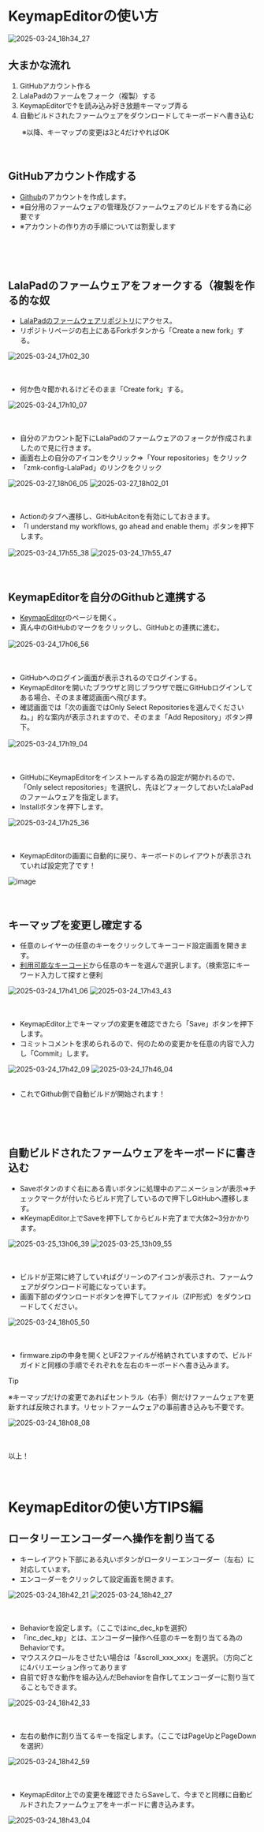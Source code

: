 # KeymapEditorの使い方

![2025-03-24_18h34_27](https://github.com/user-attachments/assets/f441e1f9-1883-4aeb-b50b-9203007a3ff9)


## 大まかな流れ
1. GitHubアカウント作る
2. LalaPadのファームをフォーク（複製）する
3. KeymapEditorで↑を読み込み好き放題キーマップ弄る
4. 自動ビルドされたファームウェアをダウンロードしてキーボードへ書き込む
   

　　※以降、キーマップの変更は3と4だけやればOK
<br/><br/><br/>
## GitHubアカウント作成する

- [Github](https://github.com/)のアカウントを作成します。
- ※自分用のファームウェアの管理及びファームウェアのビルドをする為に必要です
- ※アカウントの作り方の手順については割愛します
  
<br/><br/><br/>

## LalaPadのファームウェアをフォークする（複製を作る的な奴

- [LalaPadのファームウェアリポジトリ](https://github.com/ShiniNet/zmk-config-LalaPad)にアクセス。
- リポジトリページの右上にあるForkボタンから「Create a new fork」する。
  
![2025-03-24_17h02_30](https://github.com/user-attachments/assets/83ba61de-95b6-4205-b846-3ea2d9425638)
  <br/><br/><br/>

- 何か色々聞かれるけどそのまま「Create fork」する。
  
![2025-03-24_17h10_07](https://github.com/user-attachments/assets/979d11b1-d21e-41f8-a837-41f475fc9acd)
  <br/><br/><br/>

- 自分のアカウント配下にLalaPadのファームウェアのフォークが作成されましたので見に行きます。
- 画面右上の自分のアイコンをクリック⇒「Your repositories」をクリック
- 「zmk-config-LalaPad」のリンクをクリック
  
![2025-03-27_18h06_05](https://github.com/user-attachments/assets/05b1ee27-3395-4ef0-9dac-0d4bfc1d537c)
![2025-03-27_18h02_01](https://github.com/user-attachments/assets/92f25ad8-b127-4d55-84ea-9f958cffdec2)
<br/><br/><br/>

- Actionのタブへ遷移し、GitHubAcitonを有効にしておきます。
- 「I understand my workflows, go ahead and enable them」ボタンを押下します。
  
![2025-03-24_17h55_38](https://github.com/user-attachments/assets/1424bfe5-233d-450f-964b-d3a258d23b48)
![2025-03-24_17h55_47](https://github.com/user-attachments/assets/277b82c6-e40f-44be-a147-d23d4e13102e)
　<br/><br/><br/>

## KeymapEditorを自分のGithubと連携する
- [KeymapEditor](https://nickcoutsos.github.io/keymap-editor/)のページを開く。
- 真ん中のGitHubのマークをクリックし、GitHubとの連携に進む。

![2025-03-24_17h06_56](https://github.com/user-attachments/assets/059d3a29-8bce-4793-abbb-66ab9a10deba)
　<br/><br/><br/>
  
- GitHubへのログイン画面が表示されるのでログインする。
- KeymapEditorを開いたブラウザと同じブラウザで既にGitHubログインしてある場合、そのまま確認画面へ飛びます。
- 確認画面では「次の画面ではOnly Select Repositoriesを選んでくださいね。」的な案内が表示されますので、そのまま「Add Repository」ボタン押下。
  
![2025-03-24_17h19_04](https://github.com/user-attachments/assets/0a926dd6-21b8-435c-ac6d-74a7d2e0afe4)
　<br/><br/><br/>
  
- GitHubにKeymapEditorをインストールする為の設定が開かれるので、「Only select repositories」を選択し、先ほどフォークしておいたLalaPadのファームウェアを指定します。
- Installボタンを押下します。

![2025-03-24_17h25_36](https://github.com/user-attachments/assets/64fc769a-2f12-4fe5-9b8f-eb5cbf03b517)
<br/><br/><br/>
  
- KeymapEditorの画面に自動的に戻り、キーボードのレイアウトが表示されていれば設定完了です！

![image](https://github.com/user-attachments/assets/6bda1ac1-2d46-4539-bbc1-281369356032)
<br/><br/><br/>


## キーマップを変更し確定する

- 任意のレイヤーの任意のキーをクリックしてキーコード設定画面を開きます。
- [利用可能なキーコード](https://zmk.dev/docs/keymaps/list-of-keycodes)から任意のキーを選んで選択します。（検索窓にキーワード入力して探すと便利
  
![2025-03-24_17h41_06](https://github.com/user-attachments/assets/5795476b-f1cc-4fab-878e-158f3f38533c)
![2025-03-24_17h43_43](https://github.com/user-attachments/assets/a6b03ada-0493-40cc-9c71-ec8c58729990)
<br/><br/><br/>

- KeymapEditor上でキーマップの変更を確認できたら「Save」ボタンを押下します。
- コミットコメントを求められるので、何のための変更かを任意の内容で入力し「Commit」します。
  
![2025-03-24_17h42_09](https://github.com/user-attachments/assets/2bad05f5-5deb-4b87-a553-dd2efc70e8b7)
![2025-03-24_17h46_04](https://github.com/user-attachments/assets/995ab9f1-b199-4024-8d96-eef91981f367)
<br/><br/>
- これでGithub側で自動ビルドが開始されます！
  
<br/><br/><br/>

## 自動ビルドされたファームウェアをキーボードに書き込む

- Saveボタンのすぐ右にある青いボタンに処理中のアニメーションが表示⇒チェックマークが付いたらビルド完了しているので押下しGitHubへ遷移します。
- ※KeymapEditor上でSaveを押下してからビルド完了まで大体2~3分かかります。
  
![2025-03-25_13h06_39](https://github.com/user-attachments/assets/9c06b67d-1615-4b3d-af53-7a1c61262691)
![2025-03-25_13h09_55](https://github.com/user-attachments/assets/3aaed3c1-ba64-4122-ab73-0282d680700d)
<br/><br/><br/>


- ビルドが正常に終了していればグリーンのアイコンが表示され、ファームウェアがダウンロード可能になっています。
- 画面下部のダウンロードボタンを押下してファイル（ZIP形式）をダウンロードしてください。

![2025-03-24_18h05_50](https://github.com/user-attachments/assets/56f14e2f-5b2c-4f2e-b002-ae6869b6ee0f)
<br/><br/><br/>

- firmware.zipの中身を開くとUF2ファイルが格納されていますので、ビルドガイドと同様の手順でそれぞれを左右のキーボードへ書き込みます。
  
> [!TIP]
> ※キーマップだけの変更であればセントラル（右手）側だけファームウェアを更新すれば反映されます。リセットファームウェアの事前書き込みも不要です。

  
![2025-03-24_18h08_08](https://github.com/user-attachments/assets/1f467a8d-5bf4-4919-bcfb-2fa0c616a931)
<br/><br/><br/>

以上！
<br/><br/><br/>


# KeymapEditorの使い方TIPS編

## ロータリーエンコーダーへ操作を割り当てる
- キーレイアウト下部にある丸いボタンがロータリーエンコーダー（左右）に対応しています。
- エンコーダーをクリックして設定画面を開きます。
  
![2025-03-24_18h42_21](https://github.com/user-attachments/assets/ffe97fb6-fa3b-442f-8bb8-b2aa764c12e8)
![2025-03-24_18h42_27](https://github.com/user-attachments/assets/10c299f3-6377-435a-8f24-e21cd2d35e8f)
<br/><br/><br/>


- Behaviorを設定します。（ここではinc_dec_kpを選択）
- 「inc_dec_kp」とは、エンコーダー操作へ任意のキーを割り当てる為のBehaviorです。
- マウススクロールをさせたい場合は「&scroll_xxx_xxx」を選択。（方向ごとに4バリエーション作ってあります
- 自前で好きな動作を組み込んだBehaviorを自作してエンコーダーに割り当てることもできます。
  
![2025-03-24_18h42_33](https://github.com/user-attachments/assets/818ced15-d792-4272-9f70-77b19a52fa11)
<br/><br/><br/>


- 左右の動作に割り当てるキーを指定します。（ここではPageUpとPageDownを選択）

![2025-03-24_18h42_59](https://github.com/user-attachments/assets/045812fe-09cb-4617-bff5-d0f5d30463fc)
<br/><br/><br/>

- KeymapEditor上での変更を確認できたらSaveして、今までと同様に自動ビルドされたファームウェアをキーボードに書き込みます。
  
![2025-03-24_18h43_04](https://github.com/user-attachments/assets/4b2c576e-5cb6-4e23-a297-fabd9b1c892c)
<br/><br/><br/>





